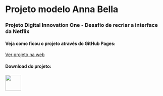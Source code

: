 # Projeto modelo Anna Bella

### Projeto Digital Innovation One - Desafio de recriar a interface da Netflix
#### Veja como ficou o projeto através do GitHub Pages: <br/>
<a href="https://brunorodsilva.github.io/projeto-anna-bella/">Ver projeto na web</a> </br>

#### Download do projeto: <br/>
<a href="https://github.com/brunorodsilva/dio-projeto-clone-netflix/archive/refs/heads/main.zip"><img src="https://i.imgur.com/lgr58uU.png" width="50px"></a>
